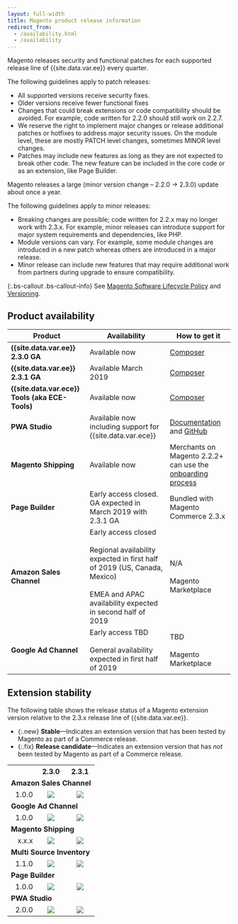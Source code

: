 ```yaml
---
layout: full-width
title: Magento product release information
redirect_from: 
  - /availability.html
  - /availability
---
```


Magento releases security and functional patches for each supported release line of {{site.data.var.ee}} every quarter.

The following guidelines apply to patch releases:

- All supported versions receive security fixes.
- Older versions receive fewer functional fixes
- Changes that could break extensions or code compatibility should be avoided. For example, code written for 2.2.0 should still work on 2.2.7.
- We reserve the right to implement major changes or release additional patches or hotfixes to address major security issues. On the module level, these are mostly PATCH level changes, sometimes MINOR level changes.
- Patches may include new features as long as they are not expected to break other code. The new feature can be included in the core code or as an extension, like Page Builder.

Magento releases a large (minor version change – 2.2.0 -> 2.3.0) update about once a year.

The following guidelines apply to minor releases:

- Breaking changes are possible; code written for 2.2.x may no longer work with 2.3.x. For example, minor releases can introduce support for major system requirements and dependencies, like PHP.
- Module versions can vary. For example, some module changes are introduced in a new patch whereas others are introduced in a major release.
- Minor release can include new features that may require additional work from partners during upgrade to ensure compatibility.

{:.bs-callout .bs-callout-info}
See [Magento Software Lifecycle Policy] and [Versioning].

## Product availability

| Product                                         | Availability                                                                                                                                                           | How to get it                                                                                                                |
|-------------------------------------------------|------------------------------------------------------------------------------------------------------------------------------------------------------------------------|------------------------------------------------------------------------------------------------------------------------------|
| **{{site.data.var.ee}} 2.3.0 GA**               | Available now                                                                                                                                                          | [Composer](https://devdocs.magento.com/guides/v2.3/install-gde/composer.html)                                                |
| **{{site.data.var.ee}} 2.3.1 GA**               | Available March 2019                                                                                                                                                   | [Composer](https://devdocs.magento.com/guides/v2.3/install-gde/composer.html)                                                |
| **{{site.data.var.ece}} Tools (aka ECE-Tools)** | Available now                                                                                                                                                          | [Composer](https://devdocs.magento.com/guides/v2.3/cloud/project/ece-tools-update.html)                                      |
| **PWA Studio**                                  | Available now including support for {{site.data.var.ece}}                                                                                                              | [Documentation](https://magento-research.github.io/pwa-studio/) and [GitHub](https://github.com/magento-research/pwa-studio) |
| **Magento Shipping**                            | Available now                                                                                                                                                          | Merchants on Magento 2.2.2+ can use the [onboarding process](https://account.magento.com/shipping/onboarding/start)          |
| **Page Builder**                                | Early access closed. GA expected in March 2019 with 2.3.1 GA                                                                                                           | Bundled with Magento Commerce 2.3.x                                                                                          |
| **Amazon Sales Channel**                        | Early access closed<br><br>Regional availability expected in first half of 2019 (US, Canada, Mexico)<br><br>EMEA and APAC availability expected in second half of 2019 | N/A<br><br>Magento Marketplace                                                                                               |
| **Google Ad Channel**                           | Early access TBD<br><br>General availability expected in first half of 2019                                                                                            | TBD<br><br>Magento Marketplace                                                                                               |

## Extension stability

The following table shows the release status of a Magento extension version relative to the 2.3.x release line of {{site.data.var.ee}}.

- {:.new} **Stable**—Indicates an extension version that has been tested by Magento as part of a Commerce release.
- {:.fix} **Release candidate**—Indicates an extension version that has _not_ been tested by Magento as part of a Commerce release.

<table>
  <tbody>
    <tr>
      <td class="blank"></td>
      <th style="text-align:center">2.3.0</th>
      <th style="text-align:center">2.3.1</th>
    </tr>
    <tr>
      <td colspan="3"><strong>Amazon Sales Channel</strong></td>
    </tr>
    <tr>
      <td style="text-align:right">1.0.0</td>
      <td style="text-align:center"><img src="/i/icons/new.svg"></td>
      <td style="text-align:center"><img src="/i/icons/new.svg"></td>
    </tr>
    <tr>
      <td colspan="3"><strong>Google Ad Channel</strong></td>
    </tr>
    <tr>
      <td style="text-align:right">1.0.0</td>
      <td style="text-align:center"><img src="/i/icons/new.svg"></td>
      <td style="text-align:center"><img src="/i/icons/new.svg"></td>
    </tr>
    <tr>
      <td colspan="3"><strong>Magento Shipping</strong></td>
    </tr>
    <tr>
      <td style="text-align:right">x.x.x</td>
      <td style="text-align:center"><img src="/i/icons/new.svg"></td>
      <td style="text-align:center"><img src="/i/icons/new.svg"></td>
    </tr>
    <tr>
      <td colspan="3"><strong>Multi Source Inventory</strong></td>
    </tr>
    <tr>
      <td style="text-align:right">1.1.0</td>
      <td style="text-align:center"><img src="/i/icons/new.svg"></td>
      <td style="text-align:center"><img src="/i/icons/new.svg"></td>
    </tr>
    <tr>
      <td colspan="3"><strong>Page Builder</strong></td>
    </tr>
    <tr>
      <td style="text-align:right">1.0.0</td>
      <td style="text-align:center"><img src="/i/icons/new.svg"></td>
      <td style="text-align:center"><img src="/i/icons/new.svg"></td>
    </tr>
    <tr>
      <td colspan="3"><strong>PWA Studio</strong></td>
    </tr>
    <tr>
      <td style="text-align:right">2.0.0</td>
      <td style="text-align:center"><img src="/i/icons/fix.svg"></td>
      <td style="text-align:center"><img src="/i/icons/fix.svg"></td>
    </tr>
  </tbody>
</table>

<!-- Link definitiona -->

[Versioning]: https://devdocs.magento.com/guides/v2.3/extension-dev-guide/versioning/
[Magento Software Lifecycle Policy]: https://magento.com/sites/default/files/magento-software-lifecycle-policy.pdf